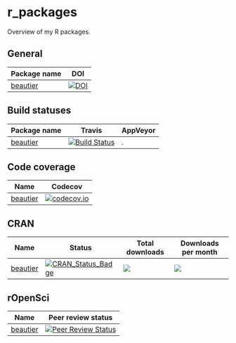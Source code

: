 # r_packages

Overview of my R packages.

## General

Package name |DOI
-------------|--------
[beautier](https://github.com/ropensci/beautier)|[![DOI](https://zenodo.org/badge/53443354.svg)](https://zenodo.org/badge/latestdoi/53443354)

## Build statuses

Package name |Travis|AppVeyor
-------------|------|--------
[beautier](https://github.com/ropensci/beautier)|[![Build Status](https://travis-ci.org/ropensci/beautier.svg?branch=master)](https://travis-ci.org/ropensci/beautier)|.

## Code coverage

Name      |Codecov
----------|------------------
[beautier](https://github.com/ropensci/beautier)|[![codecov.io](https://codecov.io/github/ropensci/beautier/coverage.svg?branch=master)](https://codecov.io/github/ropensci/beautier/branch/master)

## CRAN

Name      |Status |Total downloads|Downloads per month
----------|-------|---------------|-------------------
[beautier](https://github.com/ropensci/beautier)|[![CRAN_Status_Badge](http://www.r-pkg.org/badges/version/beautier)](https://cran.r-project.org/package=beautier)|[![](http://cranlogs.r-pkg.org/badges/grand-total/beautier)]( https://CRAN.R-project.org/package=beautier)|[![](http://cranlogs.r-pkg.org/badges/beautier)](https://CRAN.R-project.org/package=beautier)

## rOpenSci

Name      |Peer review status
----------|------------------
[beautier](https://github.com/ropensci/beautier)|[![Peer Review Status](https://badges.ropensci.org/209_status.svg)](https://github.com/ropensci/onboarding/issues/209)
